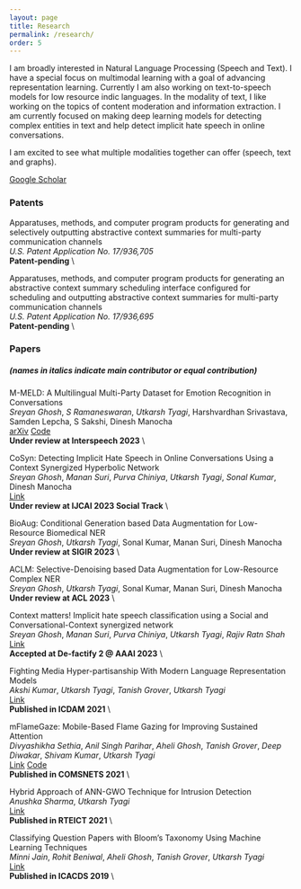 ```yaml
---
layout: page
title: Research
permalink: /research/
order: 5
---
```

I am broadly interested in Natural Language Processing (Speech and Text). I have a special focus on multimodal learning with a goal of advancing representation learning. Currently I am also working on text-to-speech models for low resource indic languages. In the modality of text, I like working on the topics of content moderation and information extraction. I am currently focused on making deep learning models for detecting complex entities in text and help detect implicit hate speech in online conversations.

I am excited to see what multiple modalities together can offer (speech, text and graphs).

<!-- P.S. : Though I acknowledge that achieving state-of-the-art (SOTA) results is not and should not be the final goal of research, I am proud that some of my works achieve SOTA on some well known Speech and Language Processing task (until November 2022). Here are the links for [ASR (Librispeech 360hr train split)](http://arxiv.org/abs/2211.01246), [Keyword Spotting (Speech Commands 1)](http://arxiv.org/abs/2211.01515), [Speech Emotion Recognition (IEMOCAP)](http://arxiv.org/abs/2203.16794), [Disfleuncy Detection (SwitchBoard)](http://arxiv.org/abs/2203.16028) and [Low-resource General Purpose Audio Representation Learning](http://arxiv.org/abs/2211.01515). -->

[Google Scholar](https://scholar.google.com/citations?hl=en&user=RLjKaTwAAAAJ&view_op=list_works&authuser=1&sortby=pubdate)

### **Patents**

Apparatuses, methods, and computer program products for generating and selectively outputting abstractive context summaries for multi-party communication channels \
*U.S. Patent Application No. 17/936,705* \
**Patent-pending** \

Apparatuses, methods, and computer program products for generating an abstractive context summary scheduling interface configured for scheduling and outputting abstractive context summaries for multi-party communication channels \
*U.S. Patent Application No. 17/936,695* \
**Patent-pending** \

### **Papers**
##### **(names in italics indicate main contributor or equal contribution)**

M-MELD: A Multilingual Multi-Party Dataset for Emotion Recognition in Conversations \
*Sreyan Ghosh*, *S Ramaneswaran*, *Utkarsh Tyagi*, Harshvardhan Srivastava, Samden Lepcha, S Sakshi, Dinesh Manocha \
[arXiv](http://arxiv.org/abs/2203.16799) [Code](https://github.com/Sreyan88/M-MELD) \
**Under review at Interspeech 2023** \

CoSyn: Detecting Implicit Hate Speech in Online Conversations Using a Context Synergized Hyperbolic Network \
*Sreyan Ghosh*, *Manan Suri*, *Purva Chiniya*, *Utkarsh Tyagi*, *Sonal Kumar*, Dinesh Manocha \
[Link](https://arxiv.org/abs/2303.03387) \
**Under review at IJCAI 2023 Social Track** \

BioAug: Conditional Generation based Data Augmentation for Low-Resource Biomedical NER \
*Sreyan Ghosh*, *Utkarsh Tyagi*, Sonal Kumar, Manan Suri, Dinesh Manocha \
**Under review at SIGIR 2023** \

ACLM: Selective-Denoising based Data Augmentation for Low-Resource Complex NER \
*Sreyan Ghosh*, *Utkarsh Tyagi*, Sonal Kumar, Manan Suri, Dinesh Manocha \
**Under review at ACL 2023** \

Context matters! Implicit hate speech classification using a Social and Conversational-Context synergized network \
*Sreyan Ghosh*, *Manan Suri*, *Purva Chiniya*, *Utkarsh Tyagi*, *Rajiv Ratn Shah* \
[Link](https://drive.google.com/file/d/1L0-sD6X0ZiPfqE-_SV4sNQ63J17PKrHC/view) \
**Accepted at De-factify 2 @ AAAI 2023** \

<!-- A novel multimodal dynamic fusion network for disfluency detection in spoken utterances \
*Sreyan Ghosh*, *Utkarsh Tyagi*, *Sonal Kumar*, *Manan Suri*, Rajiv Ratn Shah \
[arXiv](https://arxiv.org/abs/2211.14700) [Code](https://github.com/Sreyan88/M-MELD) \
**Under review at ICASSP 2023** \ -->

Fighting Media Hyper-partisanship With Modern Language Representation Models \
*Akshi Kumar*, *Utkarsh Tyagi*, *Tanish Grover*, *Utkarsh Tyagi* \
[Link](https://doi.org/10.1007/978-981-13-9942-8_38) \
**Published in ICDAM 2021** \

mFlameGaze: Mobile-Based Flame Gazing for Improving Sustained Attention \
*Divyashikha Sethia*, *Anil Singh Parihar*, *Aheli Ghosh*, *Tanish Grover*, *Deep Diwakar*, *Shivam Kumar*, *Utkarsh Tyagi* \
[Link](https://ieeexplore.ieee.org/document/9352815) [Code](https://github.com/Tanish0019/GazeTracking) \
**Published in COMSNETS 2021** \

Hybrid Approach of ANN-GWO Technique for Intrusion Detection \
*Anushka Sharma*, *Utkarsh Tyagi* \
[Link](https://ieeexplore.ieee.org/abstract/document/9573800) \
**Published in RTEICT 2021** \

Classifying Question Papers with Bloom’s Taxonomy Using Machine Learning Techniques \
*Minni Jain*, *Rohit Beniwal*, *Aheli Ghosh*, *Tanish Grover*, *Utkarsh Tyagi* \
[Link](https://doi.org/10.1007/978-981-13-9942-8_38) \
**Published in ICACDS 2019** \